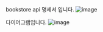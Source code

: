 bookstore
api 명세서 입니다.
![image](https://github.com/ckdnqls/bookstore/assets/147014098/99af9e3a-e58c-41ef-889f-a002599dd269)

다이어그램입니다.
![image](https://github.com/ckdnqls/bookstore/assets/147014098/2fc5054c-684d-4da9-adbf-564da23b603d)

